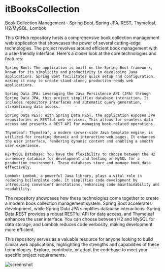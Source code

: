 # itBooksCollection
 Book Collection Management - Spring Boot, Spring JPA, REST, Thymeleaf, H2/MySQL, Lombok

This GitHub repository hosts a comprehensive book collection management web application that showcases the power of several cutting-edge technologies. The project revolves around efficient book management with a user-friendly interface. Here's a closer look at the core technologies and features:

    Spring Boot: The application is built on the Spring Boot framework, known for its simplicity and productivity in developing Java applications. Spring Boot facilitates quick setup and configuration, making it easy to create stand-alone, production-ready web applications.

    Spring Data JPA: Leveraging the Java Persistence API (JPA) through Spring Data JPA, this project simplifies database interaction. It includes repository interfaces and automatic query generation, streamlining data access.

    Spring Data REST: With Spring Data REST, the application exposes JPA repositories as RESTful web services. This allows for seamless data access and presents a REST API for managing book-related operations.

    Thymeleaf: Thymeleaf, a modern server-side Java template engine, is utilized for creating dynamic and interactive web pages. It enhances the user interface, rendering dynamic content and enabling a smooth user experience.

    H2/MySQL Database: You have the flexibility to choose between the H2 in-memory database for development and testing or MySQL for a production environment. These databases store and manage book data effectively.

    Lombok: Lombok, a powerful Java library, plays a vital role in reducing boilerplate code. It simplifies code development by introducing convenient annotations, enhancing code maintainability and readability.

The repository showcases how these technologies come together to create a modern book collection management system. Spring Boot accelerates development, while Spring Data JPA simplifies database interactions. Spring Data REST provides a robust RESTful API for data access, and Thymeleaf enhances the user interface. You can choose between H2 and MySQL for data storage, and Lombok reduces code verbosity, making development more efficient.

This repository serves as a valuable resource for anyone looking to build similar web applications, highlighting the strengths and capabilities of these technologies. Explore, contribute, or adapt the codebase to meet your specific project requirements.

![screenshot](https://github.com/carloscasaleiro/itBooksCollection/assets/139387646/0d9c7f5f-f190-41b9-8021-897a9ebb64c3)
